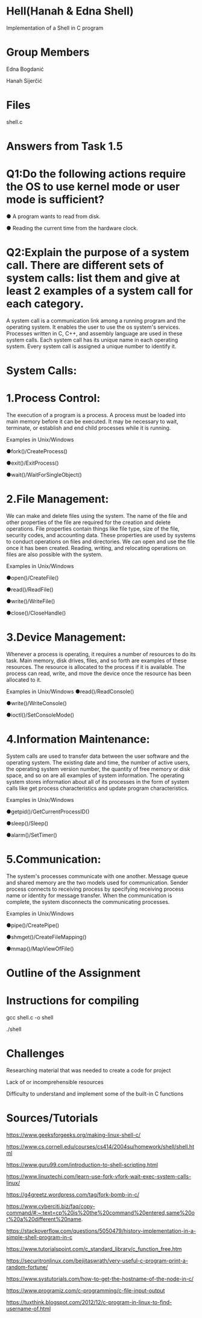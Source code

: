 # Hell(Hanah & Edna Shell)
Implementation of a Shell in C program
# Group Members
Edna Bogdanić

Hanah Sijerčić
# Files
shell.c
# Answers from Task 1.5
# Q1:Do the following actions require the OS to use kernel mode or user mode is sufficient?
● A program wants to read from disk.

● Reading the current time from the hardware clock.
# Q2:Explain the purpose of a system call. There are different sets of system calls: list them and give at least 2 examples of a system call for each category.
A system call is a communication link among a running program and the operating system. It enables the user to use the os system's services. Processes written in C, C++, and assembly language are used in these system calls. Each system call has its unique name in each operating system. Every system call is assigned a unique number to identify it.
# System Calls:
# 1.Process Control: 
The execution of a program is a process. A process must be loaded into main memory before it can be executed. It may be necessary to wait, terminate, or establish and end child processes while it is running.

Examples in Unix/Windows

●fork()/CreateProcess()

●exit()/ExitProcess()

●wait()/WaitForSingleObject()
# 2.File Management: 
We can make and delete files using the system. The name of the file and other properties of the file are required for the creation and delete operations. File properties contain things like file type, size of the file, security codes, and accounting data. These properties are used by systems to conduct operations on files and directories. We can open and use the file once it has been created. Reading, writing, and relocating operations on files are also possible with the system.

Examples in Unix/Windows

●open()/CreateFile()

●read()/ReadFile()

●write()/WriteFile()

●close()/CloseHandle()
# 3.Device Management: 
Whenever a process is operating, it requires a number of resources to do its task. Main memory, disk drives, files, and so forth are examples of these resources. The resource is allocated to the process if it is available. The process can read, write, and move the device once the resource has been allocated to it.

Examples in Unix/Windows
●read()/ReadConsole()

●write()/WriteConsole()

●ioctl()/SetConsoleMode()
# 4.Information Maintenance: 
System calls are used to transfer data between the user software and the operating system. The existing date and time, the number of active users, the operating system version number, the quantity of free memory or disk space, and so on are all examples of system information. The operating system stores information about all of its processes in the form of system calls like get process characteristics and update program characteristics.

Examples in Unix/Windows

●getpid()/GetCurrentProcessID()

●sleep()/Sleep()

●alarm()/SetTimer()
# 5.Communication: 
The system's processes communicate with one another. Message queue and shared memory are the two models used for communication. Sender process connects to receiving process by specifying receiving process name or identity for message transfer. When the communication is complete, the system disconnects the communicating processes.

Examples in Unix/Windows

●pipe()/CreatePipe()

●shmget()/CreateFileMapping()

●mmap()/MapViewOfFile()

# Outline of the Assignment
# Instructions for compiling 
gcc shell.c -o shell

./shell
# Challenges
Researching material that was needed to create a code for project

Lack of or incomprehensible resources

Difficulty to understand and implement some of the built-in C functions
# Sources/Tutorials
https://www.geeksforgeeks.org/making-linux-shell-c/

https://www.cs.cornell.edu/courses/cs414/2004su/homework/shell/shell.html

https://www.guru99.com/introduction-to-shell-scripting.html

https://www.linuxtechi.com/learn-use-fork-vfork-wait-exec-system-calls-linux/

https://g4greetz.wordpress.com/tag/fork-bomb-in-c/

https://www.cyberciti.biz/faq/copy-command/#:~:text=cp%20is%20the%20command%20entered,same%20or%20a%20different%20name.

https://stackoverflow.com/questions/5050479/history-implementation-in-a-simple-shell-program-in-c

https://www.tutorialspoint.com/c_standard_library/c_function_free.htm

https://securitronlinux.com/bejiitaswrath/very-useful-c-program-print-a-random-fortune/

https://www.systutorials.com/how-to-get-the-hostname-of-the-node-in-c/

https://www.programiz.com/c-programming/c-file-input-output

https://tuxthink.blogspot.com/2012/12/c-program-in-linux-to-find-username-of.html
